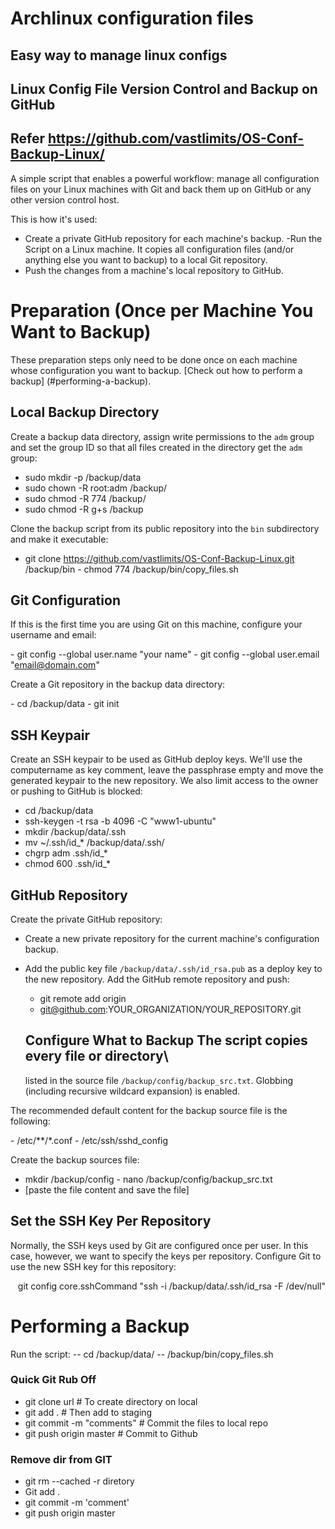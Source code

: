 # Archlinux configuration files
## Easy way to manage linux configs
## Linux Config File Version Control and Backup on GitHub
## Refer https://github.com/vastlimits/OS-Conf-Backup-Linux/

A simple script that enables a powerful workflow: manage all configuration files on your Linux machines with Git and back them up on GitHub or any other version control host.

This is how it's used:

- Create a private GitHub repository for each machine's backup. -Run the
  Script on a Linux machine. It copies all configuration files (and/or
  anything else you want to backup) to a local Git repository.
- Push the changes from a machine's local repository to GitHub.


# Preparation (Once per Machine You Want to Backup)

These preparation steps only need to be done once on each machine whose configuration you want to backup. [Check out how to perform a backup]
(#performing-a-backup).

## Local Backup Directory

Create a backup data directory, assign write permissions to the `adm` group and set the group ID so that all files created in the directory get the `adm` group:

- sudo mkdir -p /backup/data  
- sudo chown -R root:adm /backup/
- sudo chmod -R 774 /backup/
- sudo chmod -R g+s /backup

Clone the backup script from its public repository into the `bin` subdirectory and make it executable:

- git clone https://github.com/vastlimits/OS-Conf-Backup-Linux.git
  /backup/bin
- chmod 774 /backup/bin/copy_files.sh

 ##  Git Configuration
If this is the first time you are using Git on this machine, configure your username and email:

 - git config --global user.name "your name"
 - git config --global user.email "email@domain.com"

Create a Git repository in the backup data directory:

 - cd /backup/data
 - git init

## SSH Keypair
Create an SSH keypair to be used as GitHub deploy keys. We'll use the computername as key comment, leave the passphrase empty and move the generated keypair to the new repository. We also limit access to the owner or pushing to GitHub is blocked:

- cd /backup/data    
- ssh-keygen -t rsa -b 4096 -C "www1-ubuntu"    
- mkdir /backup/data/.ssh    
- mv ~/.ssh/id_* /backup/data/.ssh/    
- chgrp adm .ssh/id_*    
- chmod 600 .ssh/id_*


## GitHub Repository

Create the private GitHub repository:

- Create a new private repository for the current machine's configuration
  backup.
- Add the public key file `/backup/data/.ssh/id_rsa.pub` as a deploy key
  to the new repository. Add the GitHub remote repository and push:    

  - git remote add origin
  - git@github.com:YOUR_ORGANIZATION/YOUR_REPOSITORY.git


  ## Configure What to Backup The script copies every file or directory\

  listed in the source file `/backup/config/backup_src.txt`. Globbing
  (including recursive wildcard expansion) is enabled.

The recommended default content for the backup source file is the following:

 - /etc/**/*.conf
 - /etc/ssh/sshd_config

Create the backup sources file:

 - mkdir /backup/config
 - nano /backup/config/backup_src.txt    
 - [paste the file content and save the file]

## Set the SSH Key Per Repository

Normally, the SSH keys used by Git are configured once per user. In this case, however, we want to specify the keys per repository.
Configure Git to use the new SSH key for this repository:

    git config core.sshCommand "ssh -i /backup/data/.ssh/id_rsa -F /dev/null"

# Performing a Backup

Run the script:
-- cd /backup/data/
-- /backup/bin/copy_files.sh

### Quick Git Rub Off
- git clone url             # To create directory on local
- git add .                 # Then add to staging
- git commit -m "comments"  # Commit the files to local repo
- git push origin master    # Commit to Github

### Remove dir from GIT
- git rm --cached -r diretory
- Git add .
- git commit -m 'comment'
- git push origin master



